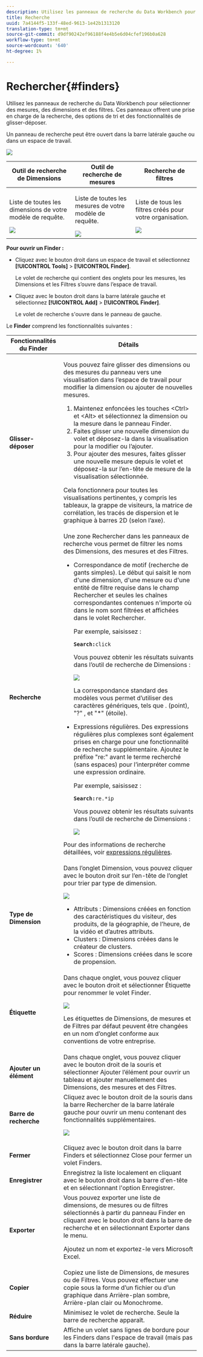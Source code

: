 ```yaml
---
description: Utilisez les panneaux de recherche du Data Workbench pour sélectionner des mesures, des dimensions et des filtres. Ces panneaux offrent une prise en charge de la recherche, des options de tri et des fonctionnalités de glisser-déposer.
title: Recherche
uuid: 7a4144f5-133f-48ed-9613-1e42b1313120
translation-type: tm+mt
source-git-commit: d9df90242ef96188f4e4b5e6d04cfef196b0a628
workflow-type: tm+mt
source-wordcount: '640'
ht-degree: 1%

---
```



# Rechercher{#finders}

Utilisez les panneaux de recherche du Data Workbench pour sélectionner des mesures, des dimensions et des filtres. Ces panneaux offrent une prise en charge de la recherche, des options de tri et des fonctionnalités de glisser-déposer.

Un panneau de recherche peut être ouvert dans la barre latérale gauche ou dans un espace de travail.

![](assets/query_entity_panel_main.png)

<table id="table_3E43DBA0646842898F14F31374F9E39C"> 
 <thead> 
  <tr> 
   <th colname="col1" class="entry"> Outil de recherche de Dimensions </th> 
   <th colname="col2" class="entry"> Outil de recherche de mesures </th> 
   <th colname="col3" class="entry"> Recherche de filtres </th> 
  </tr>
 </thead>
 <tbody> 
  <tr> 
   <td colname="col1"> <p>Liste de toutes les dimensions de votre modèle de requête. </p><img placement="break" id="image_D7D317D84C0843BE8D324E5B9F7AF20D" src="assets/query_entity_dim_panel.png" /> </td> 
   <td colname="col2"> <p>Liste de toutes les mesures de votre modèle de requête. </p><img placement="break" id="image_04553B2F2C6A48FE897B4EFF002BED59" src="assets/query_entity_metric_panel.png" /> </td> 
   <td colname="col3"> <p>Liste de tous les filtres créés pour votre organisation. </p><img placement="break" id="image_920E72D795644634A82D1955CB64B355" src="assets/query_entity_filters_panel.png" /> </td> 
  </tr> 
 </tbody> 
</table>

**Pour ouvrir un Finder :**

* Cliquez avec le bouton droit dans un espace de travail et sélectionnez **[!UICONTROL Tools]** > **[!UICONTROL Finder]**.

   Le volet de recherche qui contient des onglets pour les mesures, les Dimensions et les Filtres s’ouvre dans l’espace de travail.

* Cliquez avec le bouton droit dans la barre latérale gauche et sélectionnez **[!UICONTROL Add]** > **[!UICONTROL Finder]**.

   Le volet de recherche s&#39;ouvre dans le panneau de gauche.

Le **Finder** comprend les fonctionnalités suivantes :

<table id="table_072047E919204577AE85789BAE0F4EE8"> 
 <thead> 
  <tr> 
   <th colname="col1" class="entry"> Fonctionnalités du Finder </th> 
   <th colname="col2" class="entry"> Détails </th> 
  </tr>
 </thead>
 <tbody> 
  <tr> 
   <td colname="col1"><b>Glisser-déposer</b> </td> 
   <td colname="col2"> <p> Vous pouvez faire glisser des dimensions ou des mesures du panneau vers une visualisation dans l’espace de travail pour modifier la dimension ou ajouter de nouvelles mesures. </p> 
    <ol id="ol_612DC76EC04C4FCE938B20B388C43CE8"> 
     <li id="li_7F73B781141E4B8CAE9800F580F62E44">Maintenez enfoncées les touches <span class="uicontrol"> &lt;Ctrl&gt;</span> et <span class="uicontrol"> &lt;Alt&gt;</span> et sélectionnez la dimension ou la mesure dans le panneau Finder. </li> 
     <li id="li_631D57976F71415AA61F33EBBFDD128A">Faites glisser une nouvelle dimension du volet et déposez-la dans la visualisation pour la modifier ou l’ajouter. </li> 
     <li id="li_5329FB82225F46EBBE3A996A641058DE">Pour ajouter des mesures, faites glisser une nouvelle mesure depuis le volet et déposez-la sur l’en-tête de mesure de la visualisation sélectionnée. </li> 
    </ol> <p>Cela fonctionnera pour toutes les visualisations pertinentes, y compris les tableaux, la grappe de visiteurs, la matrice de corrélation, les tracés de dispersion et le graphique à barres 2D (selon l’axe). </p> </td> 
  </tr> 
  <tr> 
   <td colname="col1"><b>Recherche</b> </td> 
   <td colname="col2">Une zone <span class="uicontrol"> Rechercher</span> dans les panneaux de recherche vous permet de filtrer les noms des Dimensions, des mesures et des Filtres. 
    <ul id="ul_0F6F377E9906472E99008EBE7483F689"> 
     <li id="li_75857895EDB045C8B2960393854B257D"> <p>Correspondance de motif (recherche de gants simples). Le début qui saisit le nom d'une dimension, d'une mesure ou d'une entité de filtre requise dans le champ Rechercher et seules les chaînes correspondantes contenues n'importe où dans le nom sont filtrées et affichées dans le volet Rechercher. </p> <p>Par exemple, saisissez : </p> <code><b>Search:</b>click</code> <p>Vous pouvez obtenir les résultats suivants dans l’outil de recherche de Dimensions : </p> <p><img placement="break" id="image_7CBAAABA92BB47658B7F9F5C0263CF20" src="assets/finders_glob_search.png" /> </p> <p>La correspondance standard des modèles vous permet d’utiliser des caractères génériques, tels que . (point), "?" , et "*" (étoile). </p> </li> 
     <li id="li_044F9EC1399B44CD81E1852F85137704"> <p>Expressions régulières. Des expressions régulières plus complexes sont également prises en charge pour une fonctionnalité de recherche supplémentaire. Ajoutez le préfixe "re:" avant le terme recherché (sans espaces) pour l’interpréter comme une expression ordinaire. </p> <p>Par exemple, saisissez : </p> <code><b>Search:</b>re.*ip</code> <p>Vous pouvez obtenir les résultats suivants dans l’outil de recherche de Dimensions : </p> <p><img placement="break" id="image_F47DB90B36504997AA1C509855B89A47" src="assets/finders_regex_search.png" /> </p> </li> 
    </ul> <p>Pour des informations de recherche détaillées, voir <a href="https://docs.adobe.com/content/help/en/data-workbench/using/dataset/c-reg-exp.html" format="http" scope="external"> expressions régulières</a>. </p> </td> 
  </tr> 
  <tr> 
   <td colname="col1"><b>Type de Dimension</b> </td> 
   <td colname="col2">Dans l’onglet Dimension, vous pouvez cliquer avec le bouton droit sur l’en-tête de l’onglet pour trier par type de dimension. <p><img id="image_FB44D0F4D36B4AD7A6165E0432211AB6" placement="break" src="assets/query_entity_search_types.png" /> 
     <ul id="ul_D36B8474730F4859BC7AA015CC1B8EF0"> 
      <li id="li_4AE1D5699D0E45AF880A134F886B8B19">Attributs : Dimensions créées en fonction des caractéristiques du visiteur, des produits, de la géographie, de l’heure, de la vidéo et d’autres attributs. </li> 
      <li id="li_0B2A08F8CBE94356AC506F95DC268C47">Clusters : Dimensions créées dans le créateur de clusters. </li> 
      <li id="li_4BC3396A680B49A4B6BDAAD066826864">Scores : Dimensions créées dans le score de propension. </li> 
     </ul> </p> </td> 
  </tr> 
  <tr> 
   <td colname="col1"><b>Étiquette</b> </td> 
   <td colname="col2">Dans chaque onglet, vous pouvez cliquer avec le bouton droit et sélectionner <span class="uicontrol"> Étiquette</span> pour renommer le volet Finder. <p><img placement="break" id="image_F61C57F6548646069242DFB2490C67B9" src="assets/label_change.png" /> </p> <p>Les étiquettes de Dimensions, de mesures et de Filtres par défaut peuvent être changées en un nom d’onglet conforme aux conventions de votre entreprise. </p> </td> 
  </tr> 
  <tr> 
   <td colname="col1"><b>Ajouter un élément</b> </td> 
   <td colname="col2">Dans chaque onglet, vous pouvez cliquer avec le bouton droit de la souris et sélectionner <span class="uicontrol"> Ajouter l’élément </span> pour ouvrir un tableau et ajouter manuellement des Dimensions, des mesures et des Filtres. </td> 
  </tr> 
  <tr> 
   <td colname="col1"><b>Barre de recherche</b> </td> 
   <td colname="col2">Cliquez avec le bouton droit de la souris dans la barre <span class="uicontrol"> Rechercher</span> de la barre latérale gauche pour ouvrir un menu contenant des fonctionnalités supplémentaires. <p><img placement="break" id="image_4DA4930294B84308A1E627C828C35663" src="assets/finders_menu.png" /> </p> </td> 
  </tr> 
  <tr> 
   <td colname="col1"><b>Fermer</b> </td> 
   <td colname="col2">Cliquez avec le bouton droit dans la barre <span class="uicontrol"> Finders</span> et sélectionnez <span class="uicontrol"> Close</span> pour fermer un volet Finders. </td> 
  </tr> 
  <tr> 
   <td colname="col1"><b>Enregistrer</b> </td> 
   <td colname="col2">Enregistrez la liste localement en cliquant avec le bouton droit dans la barre d'en-tête et en sélectionnant l'option <span class="uicontrol"> Enregistrer</span>. </td> 
  </tr> 
  <tr> 
   <td colname="col1"><b>Exporter</b> </td> 
   <td colname="col2">Vous pouvez exporter une liste de dimensions, de mesures ou de filtres sélectionnés à partir du panneau Finder en cliquant avec le bouton droit dans la barre de recherche et en sélectionnant <span class="uicontrol"> Exporter</span> dans le menu. <p> Ajoutez un nom et exportez-le vers Microsoft Excel. </p> </td> 
  </tr> 
  <tr> 
   <td colname="col1"><b>Copier</b> </td> 
   <td colname="col2"> Copiez une liste de Dimensions, de mesures ou de Filtres. Vous pouvez effectuer une copie sous la forme d’un fichier ou d’un graphique dans Arrière-plan sombre, Arrière-plan clair ou Monochrome. </td> 
  </tr> 
  <tr> 
   <td colname="col1"><b>Réduire</b> </td> 
   <td colname="col2"> Minimisez le volet de recherche. Seule la barre de recherche apparaît. </td> 
  </tr> 
  <tr> 
   <td colname="col1"><b>Sans bordure</b> </td> 
   <td colname="col2"> Affiche un volet sans lignes de bordure pour les Finders dans l'espace de travail (mais pas dans la barre latérale gauche). </td> 
  </tr> 
 </tbody> 
</table>

